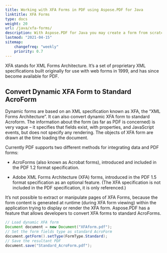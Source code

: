```yaml
---
title: Working with XFA Forms in PDF using Aspose.PDF for Java
linktitle: XFA Forms
type: docs
weight: 20
url: /java/xfa-forms/
description: With Aspose.PDF for Java you may create a form from scratch, fill the form field in a PDF document, extract data from the form, add or remove fields in the existing form.
lastmod: "2021-04-15"
sitemap:
    changefreq: "weekly"
    priority: 0.7
---
```


XFA stands for XML Forms Architecture. It’s a set of proprietary XML specifications built originally for use with web forms in 1999, and has since become available for PDF.

## Convert Dynamic XFA Form to Standard AcroForm

Dynamic forms are based on an XML specification known as XFA, the “XML Forms Architecture”. It can also convert dynamic XFA form to standard Acroform. The information about the form (as far as PDF is concerned) is very vague – it specifies that fields exist, with properties, and JavaScript events, but does not specify any rendering. The objects of XFA form are drawn at the time loading the document.

Currently PDF supports two different methods for integrating data and PDF forms:

- AcroForms (also known as Acrobat forms), introduced and included in the PDF 1.2 format specification.

- Adobe XML Forms Architecture (XFA) forms, introduced in the PDF 1.5 format specification as an optional feature. (The XFA specification is not included in the PDF specification, it is only referenced.)

It’s not possible to extract or manipulate pages of XFA Forms, because the form content is generated at runtime (during XFA form viewing) within the application trying to display or render the XFA form. Aspose.PDF has a feature that allows developers to convert XFA forms to standard AcroForms.

```java
// Load dynamic XFA form
Document document = new Document("XFAform.pdf");
// Set the form fields type as standard AcroForm
document.getForm().setType(FormType.Standard);
// Save the resultant PDF
document.save("Standard_AcroForm.pdf");
```